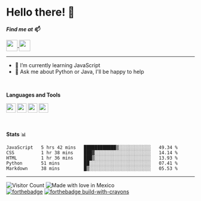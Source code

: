 # Hello there! 👾


<b><i>Find me at 📫  </i></b>  
  
<a href="https://dev.to/dixap">
    <img height="30" align="center" src="https://img.shields.io/badge/DEV.TO-%230A0A0A.svg?&style=for-the-badge&logo=dev.to&logoColor=white"/>
</a>
    
<a href="https://mail.google.com/mail/?view=cm&source=mailto&to=dpadlara@gmail.com">
    <img height="30" align="center" src="https://img.shields.io/badge/gmail-D14836?&style=for-the-badge&logo=gmail&logoColor=white"/>
</a>


<hr/>
<!--
**DiXap/DiXap** is a ✨ _special_ ✨ repository because its `README.md` (this file) appears on your GitHub profile.
- ⚡ Fun fact: 
-->


<!--- 🔭 I've been working on some cool stuff, expect repo soon 😉-->
- 🌱 I’m currently learning JavaScript
- 💬 Ask me about Python or Java, I'll be happy to help

<br/> 

**Languages and Tools**  
  
<code><img height="25" src="https://cdn.jsdelivr.net/npm/simple-icons@3.13.0/icons/python.svg"></code> 
<code><img height="25" src="https://cdn.jsdelivr.net/npm/simple-icons@3.13.0/icons/java.svg"></code> 
<code><img height="25" src="https://cdn.jsdelivr.net/npm/simple-icons@3.13.0/icons/cplusplus.svg"></code> 
<code><img height="25" src="https://cdn.jsdelivr.net/npm/simple-icons@4.4.0/icons/vim.svg"></code> 

<br/>

**Stats** 📊
<!--START_SECTION:waka-->
```text
JavaScript   5 hrs 42 mins   ████████████▒░░░░░░░░░░░░   49.34 % 
CSS          1 hr 38 mins    ███▓░░░░░░░░░░░░░░░░░░░░░   14.14 % 
HTML         1 hr 36 mins    ███▒░░░░░░░░░░░░░░░░░░░░░   13.93 % 
Python       51 mins         ██░░░░░░░░░░░░░░░░░░░░░░░   07.41 % 
Markdown     38 mins         █▒░░░░░░░░░░░░░░░░░░░░░░░   05.53 % 
```
<!--END_SECTION:waka-->


---
![Visitor Count](https://profile-counter.glitch.me/DiXap/count.svg)
![Made with love in Mexico](https://madewithlove.now.sh/mx?heart=true&colorA=%23006847&colorB=%23ce1126&template=for-the-badge)  
[![forthebadge](https://forthebadge.com/images/badges/contains-tasty-spaghetti-code.svg)](https://forthebadge.com)
[![forthebadge build-with-crayons](https://forthebadge.com/images/badges/made-with-crayons.svg)](http://ForTheBadge.com)  
